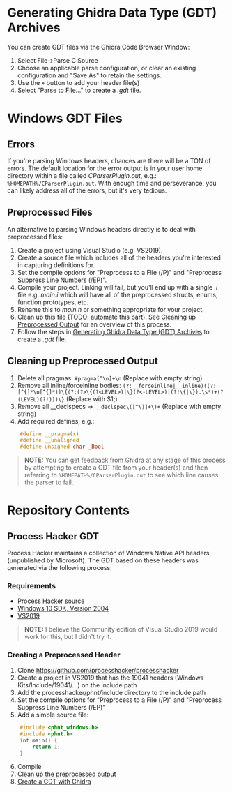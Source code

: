 # Generating Ghidra Data Type (GDT) Archives
You can create GDT files via the Ghidra Code Browser Window:
1. Select File->Parse C Source
2. Choose an applicable parse configuration, or clear an existing configuration and "Save As" to retain the settings.
3. Use the `+` button to add your header file(s)
4. Select "Parse to File..." to create a _.gdt_ file.

# Windows GDT Files

## Errors
If you're parsing Windows headers, chances are there will be a TON of errors. The default location for the error output is in your user home directory within a file called _CParserPlugin.out_, e.g.:
`%HOMEPATH%/CParserPlugin.out`. With enough time and perseverance, you can likely address all of the errors, but it's very tedious. 

## Preprocessed Files
An alternative to parsing Windows headers directly is to deal with preprocessed files:
1. Create a project using Visual Studio (e.g. VS2019).
2. Create a source file which includes all of the headers you're interested in capturing definitions for.
3. Set the compile options for "Preprocess to a File (/P)" and "Preprocess Suppress Line Numbers (/EP)".
4. Compile your project. Linking will fail, but you'll end up with a single _.i_ file e.g. _main.i_ which will have all of the preprocessed structs, enums, function prototypes, etc.
5. Rename this to _main.h_ or something appropriate for your project.
6. Clean up this file (TODO: automate this part). See [Cleaning up Preprocessed Output](#cleaning-up-preprocessed-output) for an overview of this process.
7. Follow the steps in [Generating Ghidra Data Type (GDT) Archives](#generating-ghidra-data-type-gdt-archives) to create a _.gdt_ file.

## Cleaning up Preprocessed Output
1. Delete all pragmas: `#pragma[^\n]+\n` (Replace with empty string)
2. Remove all inline/forceinline bodies: `(?:__forceinline|__inline)((?:[^{]*\n[^{]*))\{(?:(?>\{(?<LEVEL>)|\}(?<-LEVEL>)|(?!\{|\}).\s*)+(?(LEVEL)(?!)))\}` (Replace with $1;)
3. Remove all __declspecs -> `__declspec\([^\)]+\)+` (Replace with empty string)
4. Add required defines, e.g.:
```C
	#define __pragma(x)
	#define __unaligned
	#define unsigned char _Bool
```
> **NOTE:** You can get feedback from Ghidra at any stage of this process by attempting to create a GDT file from your header(s) and then referring to `%HOMEPATH%/CParserPlugin.out` to see which line causes the parser to fail.

# Repository Contents

## Process Hacker GDT
Process Hacker maintains a collection of Windows Native API headers (unpublished by Microsoft). The GDT based on these headers was generated via the following process:

### Requirements
* [Process Hacker source](https://github.com/processhacker/processhacker)
* [Windows 10 SDK, Version 2004](https://developer.microsoft.com/en-us/windows/downloads/sdk-archive/)
* [VS2019](https://visualstudio.microsoft.com/downloads/)
> **NOTE:** I believe the Community edition of Visual Studio 2019 would work for this, but I didn't try it.

### Creating a Preprocessed Header
1. Clone https://github.com/processhacker/processhacker
2. Create a project in VS2019 that has the 19041 headers (Windows Kits/Include/19041/...) on the include path
3. Add the processhacker/phnt/include directory to the include path
4. Set the compile options for "Preprocess to a File (/P)" and "Preprocess Suppress Line Numbers (/EP)"
5. Add a simple source file:
```C
	#include <phnt_windows.h>
	#include <phnt.h>
	int main() {
		return 1;
	}
```
6. Compile
7. [Clean up the preprocessed output](#cleaning-up-preprocessed-output)
8. [Create a GDT with Ghidra](#generating-ghidra-data-type-gdt-archives)